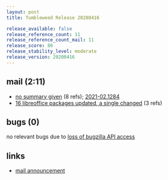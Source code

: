 ```yaml
---
layout: post
title: Tumbleweed Release 20200416

release_available: false
release_reference_count: 11
release_reference_count_mail: 11
release_score: 86
release_stability_level: moderate
release_version: 20200416
---
```


## mail (2:11)

- [no summary given](https://github.com/boombatower/tumbleweed-review/issues/10) (8 refs); [2021-02.1284](https://github.com/boombatower/tumbleweed-review/issues/10)
- [16 libreoffice packages updated, a single changed](https://lists.opensuse.org/opensuse-factory/2020-04/msg00368.html) (3 refs)

## bugs (0)

<!--more-->

no relevant bugs due to [loss of bugzilla API access](https://bugzilla.opensuse.org/show_bug.cgi?id=1157722)



## links

- [mail announcement](https://github.com/boombatower/tumbleweed-review/issues/10)
